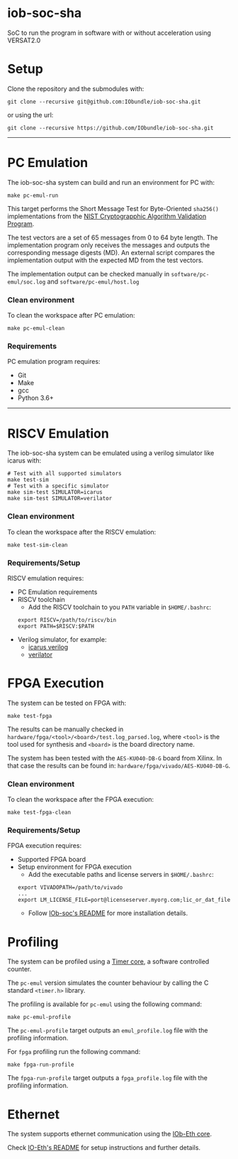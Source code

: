 # iob-soc-sha
SoC to run the program in software with or without acceleration using VERSAT2.0

# Setup
Clone the repository and the submodules with:
```
git clone --recursive git@github.com:IObundle/iob-soc-sha.git
```
or using the url:
```
git clone --recursive https://github.com/IObundle/iob-soc-sha.git
```
* * *
# PC Emulation
The iob-soc-sha system can build and run an environment for PC with:
```
make pc-emul-run
```
This target performs the Short Message Test for Byte-Oriented `sha256()` 
implementations from the 
[NIST Cryptograpphic Algorithm Validation Program](https://csrc.nist.gov/projects/cryptographic-algorithm-validation-program/secure-hashing).

The test vectors are a set of 65 messages from 0 to 64 byte length. The 
implementation program only receives the messages and outputs the corresponding
message digests (MD). An external script compares the implementation output with
the expected MD from the test vectors.

The implementation output can be checked manually in 
`software/pc-emul/soc.log` and `software/pc-emul/host.log`

### Clean environment
To clean the workspace after PC emulation:
```
make pc-emul-clean
```
### Requirements
PC emulation program requires:
- Git
- Make
- gcc
- Python 3.6+

* * *
# RISCV Emulation
The iob-soc-sha system can be emulated using a verilog simulator like icarus 
with:
```Make
# Test with all supported simulators
make test-sim
# Test with a specific simulator
make sim-test SIMULATOR=icarus
make sim-test SIMULATOR=verilator
```

### Clean environment
To clean the workspace after the RISCV emulation:
```
make test-sim-clean
```

### Requirements/Setup
RISCV emulation requires:
- PC Emulation requirements
- RISCV toolchain
    - Add the RISCV toolchain to you `PATH` variable in `$HOME/.bashrc`:
    ```
    export RISCV=/path/to/riscv/bin
    export PATH=$RISCV:$PATH
    ```
- Verilog simulator, for example: 
    - [icarus verilog](https://github.com/steveicarus/iverilog)  
    - [verilator](https://github.com/verilator/verilator)

# FPGA Execution
The system can be tested on FPGA with:
```
make test-fpga
```

The results can be manually checked in 
`hardware/fpga/<tool>/<board>/test.log_parsed.log`, where `<tool>` is the 
tool used for synthesis and `<board>` is the board directory name.

The system has been tested with the `AES-KU040-DB-G` board from Xilinx. In that
case the results can be found in: `hardware/fpga/vivado/AES-KU040-DB-G`. 

### Clean environment
To clean the workspace after the FPGA execution:
```
make test-fpga-clean
```

### Requirements/Setup
FPGA execution requires:
- Supported FPGA board
- Setup environment for FPGA execution
    - Add the executable paths and license servers in `$HOME/.bashrc`:
    ```
    export VIVADOPATH=/path/to/vivado
    ...
    export LM_LICENSE_FILE=port@licenseserver.myorg.com;lic_or_dat_file
    ```
    - Follow [IOb-soc's README](https://github.com/IObundle/iob-soc#readme) for
    more installation details.

# Profiling
The system can be profiled using a 
[Timer core](https://www.github.com/IObundle/iob-timer.git), a software 
controlled counter.

The `pc-emul` version simulates the counter behaviour by calling the C standard
`<timer.h>` library.

The profiling is available for `pc-emul` using the following command:
```
make pc-emul-profile
```
The `pc-emul-profile` target outputs an `emul_profile.log` file with the profiling 
information.

For `fpga` profiling run the following command:
```
make fpga-run-profile
```
The `fpga-run-profile` target outputs a `fpga_profile.log` file with the 
profiling information.

# Ethernet
The system supports ethernet communication using the 
[IOb-Eth core](https://github.com/IObundle/iob-eth).

Check [IO-Eth's README](https://github.com/IObundle/iob-eth#readme) for setup 
instructions and further details.
